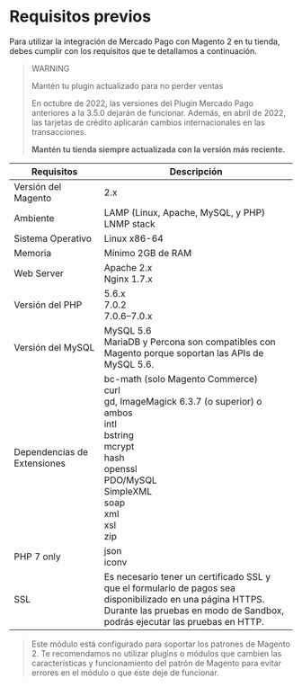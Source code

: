 # Requisitos previos

Para utilizar la integración de Mercado Pago con Magento 2 en tu tienda, debes cumplir con los requisitos que te detallamos a continuación.

> WARNING 
> 
> Mantén tu plugin actualizado para no perder ventas
> 
> En octubre de 2022, las versiones del Plugin Mercado Pago anteriores a la 3.5.0 dejarán de funcionar. Además, en abril de 2022, las tarjetas de crédito aplicarán cambios internacionales en las transacciones.  
>
> **Mantén tu tienda siempre actualizada con la versión más reciente.**

| Requisitos | Descripción |
| --- | --- |
| Versión del Magento | 2.x |
| Ambiente | LAMP (Linux, Apache, MySQL, y PHP)<br/>LNMP stack |
| Sistema Operativo | Linux x86-64 |
| Memoria | Mínimo 2GB de RAM |
| Web Server | Apache 2.x<br/>Nginx 1.7.x |
| Versión del PHP | 5.6.x<br/>7.0.2<br/>7.0.6–7.0.x<br/> |
| Versión del MySQL | MySQL 5.6<br/>MariaDB y Percona son compatibles con Magento porque soportan las APIs de MySQL 5.6. |
| Dependencias de Extensiones | bc-math (solo Magento Commerce)<br/>curl<br/>gd, ImageMagick 6.3.7 (o superior) o ambos<br/>intl<br/>bstring<br/>mcrypt<br/>hash<br/>openssl<br/>PDO/MySQL<br/>SimpleXML<br/>soap<br/>xml<br/>xsl<br/>zip<br/> |
| PHP 7 only | json<br/>iconv |
| SSL | Es necesario tener un certificado SSL y que el formulario de pagos sea disponibilizado en una página HTTPS.<br/>Durante las pruebas en modo de Sandbox, podrás ejecutar las pruebas en HTTP. |

> Este módulo está configurado para soportar los patrones de Magento 2. Te recomendamos no utilizar plugins o módulos que cambien las características y funcionamiento del patrón de Magento para evitar errores en el módulo o que éste deje de funcionar. 